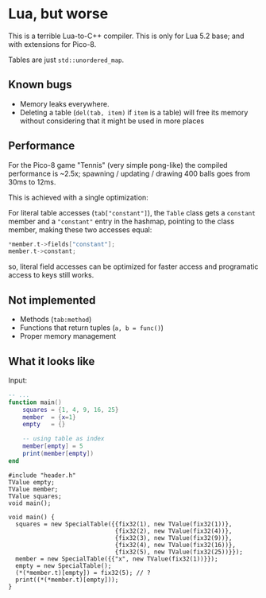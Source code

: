 # Lua, but worse

This is a terrible Lua-to-C++ compiler. This is only for Lua 5.2 base; and with extensions for Pico-8.

Tables are just `std::unordered_map`.

## Known bugs

* Memory leaks everywhere.
* Deleting a table (`del(tab, item)` if `item` is a table) will free its memory without considering that it might be used in more places

## Performance

For the Pico-8 game "Tennis" (very simple pong-like) the compiled performance is ~2.5x; spawning / updating / drawing 400 balls goes from 30ms to 12ms.

This is achieved with a single optimization:

For literal table accesses (`tab["constant"]`), the `Table` class gets a `constant` member and a `"constant"` entry in the hashmap, pointing to the class member, making these two accesses equal:

```cpp
*member.t->fields["constant"];
member.t->constant;
```

so, literal field accesses can be optimized for faster access and programatic access to keys still works.

## Not implemented

* Methods (`tab:method`)
* Functions that return tuples (`a, b = func()`)
* Proper memory management

## What it looks like

Input:

```lua
-- ...
function main()
	squares = {1, 4, 9, 16, 25}
	member  = {x=1}
	empty   = {}

	-- using table as index
	member[empty] = 5
	print(member[empty])
end
```

```
#include "header.h"
TValue empty;
TValue member;
TValue squares;
void main();

void main() {
  squares = new SpecialTable({{fix32(1), new TValue(fix32(1))},
                              {fix32(2), new TValue(fix32(4))},
                              {fix32(3), new TValue(fix32(9))},
                              {fix32(4), new TValue(fix32(16))},
                              {fix32(5), new TValue(fix32(25))}});
  member = new SpecialTable({{"x", new TValue(fix32(1))}});
  empty = new SpecialTable();
  (*(*member.t)[empty]) = fix32(5); // ?
  print((*(*member.t)[empty]));
}
```

